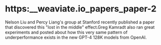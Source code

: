 # https:\_\_weaviate.io_papers_paper-2

Nelson Liu and Percy Liang's group at Stanford recently published a paper that discovered this "lost in the middle" effect.Greg Kamradt also ran great experiments and posted about how this very same pattern of underperformance exists in the new GPT-4 128K models from OpenAI.
